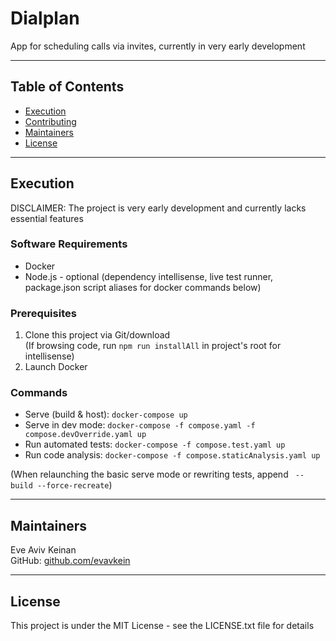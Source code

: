 # Dialplan

App for scheduling calls via invites, currently in very early development

---

## Table of Contents

- [Execution](#execution)
- [Contributing](#contributing)
- [Maintainers](#maintainers)
- [License](#license)

---

## Execution

DISCLAIMER: The project is very early development and currently lacks essential features

### Software Requirements

- Docker
- Node.js - optional (dependency intellisense, live test runner, package.json script aliases for docker commands below)

### Prerequisites

1. Clone this project via Git/download  
   (If browsing code, run `npm run installAll` in project's root for intellisense)
2. Launch Docker

### Commands

- Serve (build & host): `docker-compose up`
- Serve in dev mode: `docker-compose -f compose.yaml -f compose.devOverride.yaml up`
- Run automated tests: `docker-compose -f compose.test.yaml up`
- Run code analysis: `docker-compose -f compose.staticAnalysis.yaml up`

(When relaunching the basic serve mode or rewriting tests, append ` --build --force-recreate`)

---

## Maintainers

Eve Aviv Keinan  
GitHub: [github.com/evavkein](https://github.com/EvAvKein)

---

## License

This project is under the MIT License - see the LICENSE.txt file for details
